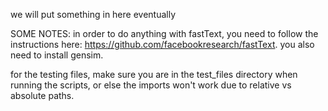 we will put something in here eventually

SOME NOTES:
in order to do anything with fastText, you need to follow the instructions here: https://github.com/facebookresearch/fastText. you also need to install gensim.

for the testing files, make sure you are in the test_files directory when running the scripts, or else the imports won't work due to relative vs absolute paths.


